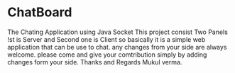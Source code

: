 # ChatBoard
The Chating Application using Java Socket
This project consist Two Panels !st is Server and Second one is Client so basically it is a simple web application that can be use to chat.
any changes from your side are always welcome. please come and give your comtribution simply by adding changes form your side.
Thanks and Regards
Mukul verma.
